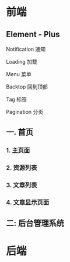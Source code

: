 # 前端

## Element - Plus

Notification 通知

Loading 加载

Menu 菜单

Backtop 回到顶部

Tag 标签

Pagination 分页

## 一. 首页

### 1. 主页面



### 2. 资源列表



### 3. 文章列表



### 4. 文章显示页面



## 二: 后台管理系统

# 后端
